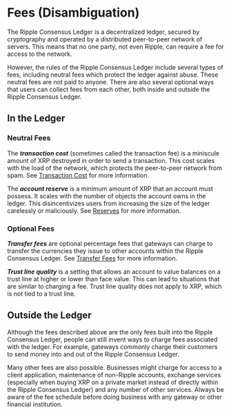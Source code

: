 # Fees (Disambiguation) #

The Ripple Consensus Ledger is a decentralized ledger, secured by cryptography and operated by a distributed peer-to-peer network of servers. This means that no one party, not even Ripple, can require a fee for access to the network.

However, the rules of the Ripple Consensus Ledger include several types of fees, including neutral fees which protect the ledger against abuse. These neutral fees are not paid to anyone. There are also several optional ways that users can collect fees from each other, both inside and outside the Ripple Consensus Ledger.


## In the Ledger ##

### Neutral Fees ###

The _**transaction cost**_ (sometimes called the transaction fee) is a miniscule amount of XRP destroyed in order to send a transaction. This cost scales with the load of the network, which protects the peer-to-peer network from spam. See [Transaction Cost](concept-transaction-cost.html) for more information.

The _**account reserve**_ is a minimum amount of XRP that an account must possess. It scales with the number of objects the account owns in the ledger. This disincentivizes users from increasing the size of the ledger carelessly or maliciously. See [Reserves](concept-reserves.html) for more information.

### Optional Fees ###

_**Transfer fees**_ are optional percentage fees that gateways can charge to transfer the currencies they issue to other accounts within the Ripple Consensus Ledger. See [Transfer Fees](concept-transfer-fees.html) for more information.

_**Trust line quality**_ is a setting that allows an account to value balances on a trust line at higher or lower than face value. This can lead to situations that are similar to charging a fee. Trust line quality does not apply to XRP, which is not tied to a trust line.


## Outside the Ledger ##

Although the fees described above are the only fees built into the Ripple Consensus Ledger, people can still invent ways to charge fees associated with the ledger. For example, gateways commonly charge their customers to send money into and out of the Ripple Consensus Ledger.

Many other fees are also possible. Businesses might charge for access to a client application, maintenance of non-Ripple accounts, exchange services (especially when buying XRP on a private market instead of directly within the Ripple Consensus Ledger) and any number of other services. Always be aware of the fee schedule before doing business with any gateway or other financial institution.
